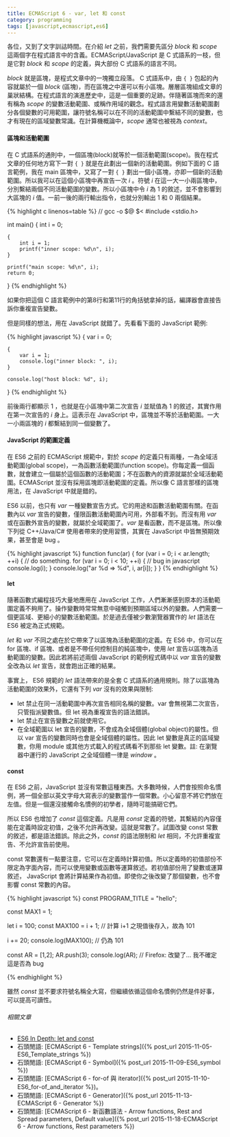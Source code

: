 ```yaml
---
title: ECMAScript 6 - var, let 和 const
category: programming
tags: [javascript,ecmascript,es6]
---
```


各位，又到了文字訓詁時間。在介紹 <dfn>let</dfn> 之前，我們需要先區分 <dfn>block</dfn> 和 <dfn>scope</dfn> 這兩個字在程式語言中的含義。ECMAScript/JavaScript 是 C 式語系的一枝，但是它對 <dfn>block</dfn> 和 <dfn>scope</dfn> 的定義，與大部份 C 式語系的語言不同。

<dfn>block</dfn> 就是區塊，是程式文章中的一塊獨立段落。 C 式語系中，由 <code>{ }</code> 包起的內容就屬於一個 <dfn>block</dfn> (區塊)，而在區塊之中還可以有小區塊。層層區塊組成文章的巢狀結構。在程式語言的演進歷史中，這是一個重要的足跡。伴隨著區塊而來的還有稱為 <dfn>scope</dfn> 的變數活動範圍、或稱作用域的觀念。程式語言用變數活動範圍劃分各個變數的可用範圍，讓符號名稱可以在不同的活動範圍中繫結不同的變數，也才有現在的區域變數常識。在計算機概論中，<dfn>scope</dfn> 通常也被視為 <dfn>context</dfn>。

<!--more-->

#### 區塊和活動範圍

在 C 式語系的通則中，一個區塊(block)就等於一個活動範圍(scope)。我在程式文章的任何地方寫下一對 <code>{ }</code> 就是在此劃出一個新的活動範圍。例如下面的 C 語言範例，我在 main 區塊中，又寫了一對 <code>{ }</code> 劃出一個小區塊，亦即一個新的活動範圍。所以我可以在這個小區塊中再宣告一次 <var>i</var> 。符號 <var>i</var> 在這一大一小兩區塊中，分別繫結兩個不同活動範圍的變數。所以小區塊中令 <var>i</var> 為 1 的敘述，並不會影響到大區塊的 <var>i</var> 值。一前一後的兩行輸出指令，也就分別輸出 1 和 0 兩個結果。

{% highlight c linenos=table %}
// gcc -o $@ $<
#include <stdio.h>

int main()
{
    int i = 0;

    {
        int i = 1;
        printf("inner scope: %d\n", i);
    }

    printf("main scope: %d\n", i);
    return 0;
}
{% endhighlight %}

如果你把這個 C 語言範例中的第8行和第11行的角括號拿掉的話，編譯器會直接告訴你重複宣告變數。

但是同樣的想法，用在 JavaScript 就錯了。先看看下面的 JavaScript 範例:

{% highlight javascript %}
{
    var i = 0;

    {
        var i = 1;
        console.log("inner block: ", i);
    }

    console.log("host block: %d", i);
}
{% endhighlight %}

前後兩行都顯示 1 ，也就是在小區塊中第二次宣告 <var>i</var> 並賦值為 1 的敘述，其實作用在第一次宣告的 <var>i</var> 身上。這表示在 JavaScript 中，區塊並不等於活動範圍。一大一小兩區塊的 <var>i</var> 都繫結到同一個變數了。

#### JavaScript 的範圍定義

在 ES6 之前的 ECMAScript 規範中，對於 <dfn>scope</dfn> 的定義只有兩種，一為全域活動範圍(global scope)，一為函數活動範圍(function scope)。你每定義一個函數，就會建立一個屬於這個函數的活動範圍；不在函數內的資源就屬於全域活動範圍。ECMAScript 並沒有採用區塊即活動範圍的定義。所以像 C 語言那樣的區塊用法，在 JavaScript 中就是錯的。

ES6 以前，也只有 <dfn>var</dfn> 一種變數宣告方式。它的用途和函數活動範圍有關。在函數內以 <dfn>var</dfn> 宣告的變數，僅限函數活動範圍內可用，外部看不到。而沒有用 <dfn>var</dfn> 或在函數外宣告的變數，就屬於全域範圍了。<dfn>var</dfn> 是看函數，而不是區塊。所以像下列從 C++/Java/C# 使用者帶來的使用習慣，其實在 JavaScript 中皆無預期效果，甚至會是 bug 。

{% highlight javascript %}
function func(ar)
{
    for (var i = 0; i < ar.length; ++i) {
        // do something.
        for (var i = 0; i < 10; ++i) { // bug in javascript
            console.log(i);
        }
        console.log("ar %d => %d", i, ar[i]);
    }
}
{% endhighlight %}

#### let

隨著函數式編程技巧大量地應用在 JavaScript 工作，人們漸漸感到原本的活動範圍定義不夠用了。操作變數時常常無意中碰觸到預期區域以外的變數。人們需要一個更區域、更細小的變數活動範圍。於是過去僅被少數瀏覽器實作的 <dfn>let</dfn> 語法在 ES6 被定為正式規範。

<dfn>let</dfn> 和 <dfn>var</dfn> 不同之處在於它帶來了以區塊為活動範圍的定義。在 ES6 中，你可以在 for 區塊、if 區塊、或者是不帶任何控制目的純區塊中，使用 <dfn>let</dfn> 宣告以區塊為活動範圍的變數。因此若將前述兩個 JavaScript 的範例程式碼中以 <dfn>var</dfn> 宣告的變數全改為以 <dfn>let</dfn> 宣告，就會跑出正確的結果。

事實上， ES6 規範的 <dfn>let</dfn> 語法帶來的是全套 C 式語系的通用規則。除了以區塊為活動範圍的效果外，它還有下列 <dfn>var</dfn> 沒有的效果與限制:

* let 禁止在同一活動範圍中再次宣告相同名稱的變數。var 會無視第二次宣告，只管指派變數值。但 let 視為重複宣告的語法錯誤。
* let 禁止在宣告變數之前就使用它。
* 在全域範圍以 let 宣告的變數，不會成為全域個體(global object)的屬性。但以 var 宣告的變數同時也會是全域個體的屬性。因此 let 變數是真正的區域變數，你用 module 或其他方式載入的程式碼看不到那些 let 變數。註: 在瀏覽器中運行的 JavaScript 之全域個體一律是 <var>window</var> 。

#### const

在 ES6 之前，JavaScript 並沒有常數這種東西。大多數時候，人們會按照命名慣例，將一個全部以英文字母大寫表示的變數當作一個常數。小心留意不將它們放在左值。但是一個還沒接觸命名慣例的初學者，隨時可能搞砸它們。

所以 ES6 也增加了 <dfn>const</dfn> 這個定義。凡是用 <dfn>const</dfn> 定義的符號，其繫結的內容僅能在定義時設定初值，之後不允許再改變。這就是常數了。試圖改變 const 常數的敘述，都是語法錯誤。除此之外，<dfn>const</dfn> 的語法限制和 <dfn>let</dfn> 相同，不允許重複宣告、不允許宣告前使用。

const 常數還有一點要注意，它可以在定義時計算初值。所以定義時的初值部份不限定為字面內容，而可以使用變數或函數等運算敘述。若初值部份用了變數或運算敘述， JavaScript 會將計算結果作為初值。即使你之後改變了那個變數，也不會影響 const 常數的內容。

{% highlight javascript %}
const PROGRAM_TITLE = "hello";

const MAX1 = 1;

let i = 100;
const MAX100 = i + 1; // 計算 i+1 之現值後存入，故為 101

i += 20;
console.log(MAX100); // 仍為 101

const AR = [1,2];
AR.push(3);
console.log(AR); // Firefox: 改變了... 我不確定這是否為 bug

{% endhighlight %}

雖然 <dfn>const</dfn> 並不要求符號名稱全大寫，但繼續依循這個命名慣例仍然是件好事，可以提高可讀性。

###### 相關文章

* [ES6 In Depth: let and const](https://hacks.mozilla.org/2015/07/es6-in-depth-let-and-const/)
* 石頭閒語: [ECMAScript 6 - Template strings]({% post_url 2015-11-05-ES6_Template_strings %})
* 石頭閒語: [ECMAScript 6 - Symbol]({% post_url 2015-11-09-ES6_symbol %})
* 石頭閒語: [ECMAScript 6 - for-of 與 iterator]({% post_url 2015-11-10-ES6_for-of_and_iterator %})。
* 石頭閒語: [ECMAScript 6 - Generator]({% post_url 2015-11-13-ECMAScript 6 - Generator %})
* 石頭閒語: [ECMAScript 6 - 新函數語法 - Arrow functions, Rest and Spread parameters, Default value]({% post_url 2015-11-18-ECMAScript 6 - Arrow functions, Rest parameters %})
